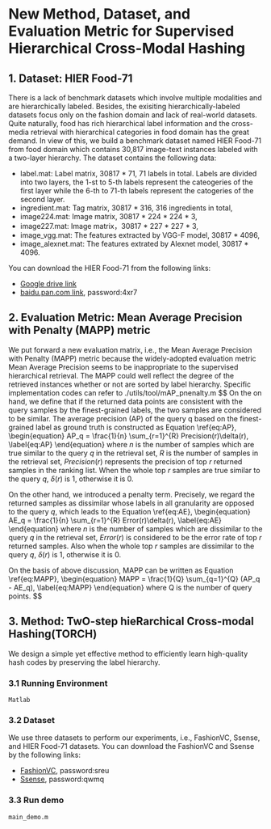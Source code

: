 # New Method, Dataset, and Evaluation Metric for Supervised Hierarchical Cross-Modal Hashing
## 1. Dataset: HIER Food-71
There is a lack of benchmark datasets which involve multiple modalities and are hierarchically labeled. Besides, the exisiting hierarchically-labeled datasets focus only on the fashion domain and lack of real-world datasets. Quite naturally, food has rich hierarchical label information and the cross-media retrieval with hierarchical categories in food domain has the great demand. In view of this,  we build a benchmark dataset named HIER Food-71 from food domain which contains 30,817 image-text instances labeled with a two-layer hierarchy. The dataset contains the following data:
* label.mat: Label matrix, 30817 * 71, 71 labels in total. Labels are divided into two layers, the 1-st to 5-th labels represent the cateogeries of the first layer while the 6-th to 71-th labels represent the catogeries of the second layer.
* ingredient.mat: Tag matrix, 30817 * 316, 316 ingredients in total,
* image224.mat: Image matrix, 30817 * 224 * 224 * 3,
* image227.mat: Image matrix，30817 * 227 * 227 * 3,
* image_vgg.mat: The features extracted by VGG-F model, 30817 * 4096,
* image_alexnet.mat: The features extrated by Alexnet model, 30817 * 4096.

You can download the HIER Food-71 from the following links:
* [Google drive link](https://drive.google.com/drive/folders/1KE2zZ5l2s74V6i7IbBBxUyfbChQVCGoc?usp=sharing)
* [baidu.pan.com link](https://pan.baidu.com/s/1bHwr6__uBgsxn2u4w7cpDw), password:4xr7 

## 2. Evaluation Metric: Mean Average Precision with Penalty (MAPP) metric
We put forward a new evaluation matrix, i.e., the Mean Average Precision with Penalty (MAPP) metric because the widely-adopted evaluation metric Mean Average Precision seems to be inappropriate to the supervised hierarchical retrieval. The MAPP could well reflect the degree of the retrieved instances whether or not are sorted by label hierarchy. Specific implementation codes can refer to ./utils/tool/mAP_pnenalty.m
$$
On the on hand, we define that if the returned data points are consistent with the query samples by the finest-grained labels, the two samples are considered to be similar. The average precision (AP) of the query q based on the finest-grained label as ground truth is constructed as Equation \ref{eq:AP},
\begin{equation}
 AP_q = \frac{1}{n} \sum_{r=1}^{R} Precision(r)\delta(r),
 \label{eq:AP}
\end{equation}
where $n$ is the number of samples which are true similar to the query $q$ in the retrieval set, $R$ is the number of samples in the retrieval set, $Precision (r)$ represents the precision of top $r$ returned samples in the ranking list. When the whole top $r$ samples are true similar to the query $q$, $\delta(r)$ is 1, otherwise it is 0.

On the other hand, we introduced a penalty term. Precisely, we regard the returned samples as dissimilar whose labels in all granularity are opposed to the query $q$, which leads to the Equation \ref{eq:AE},
\begin{equation}
 AE_q = \frac{1}{n} \sum_{r=1}^{R} Error(r)\delta(r),
 \label{eq:AE}
\end{equation}
where $n$ is the number of samples which are dissimilar to the query $q$ in the retrieval set, $Error (r)$ is considered to be the error rate of top $r$ returned samples. Also when the whole top $r$ samples are dissimilar to the query $q$, $\delta(r)$ is 1, otherwise it is 0.

On the basis of above discussion, MAPP can be written as Equation \ref{eq:MAPP},
\begin{equation}
 MAPP = \frac{1}{Q} \sum_{q=1}^{Q} (AP_q - AE_q),
 \label{eq:MAPP}
\end{equation}
where Q is the number of query points.
$$

## 3. Method: TwO-step hieRarchical Cross-modal Hashing(TORCH)
We design a simple yet effective method to efficiently learn high-quality hash codes by preserving the label hierarchy. 
### 3.1 Running Environment
    Matlab
### 3.2 Dataset
We use three datasets to perform our experiments, i.e., FashionVC, Ssense, and HIER Food-71 datasets. You can download the FashionVC and Ssense by the following links:
* [FashionVC](https://pan.baidu.com/s/1VZwdU8MhWkvVmpMjrFJktw), password:sreu
* [Ssense](https://pan.baidu.com/s/1RZsSZY5pY2GSAQEu5ciqAw), password:qwmq
### 3.3 Run demo
    main_demo.m

